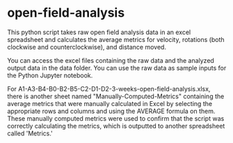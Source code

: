 # open-field-analysis
This python script takes raw open field analysis data in an excel spreadsheet and calculates the average metrics for velocity, rotations (both clockwise and counterclockwise), and distance moved.

You can access the excel files containing the raw data and the analyzed output data in the data folder. You can use the raw data as sample inputs for the Python Jupyter notebook.

For A1-A3-B4-B0-B2-B5-C2-D1-D2-3-weeks-open-field-analysis.xlsx, there is another sheet named "Manually-Computed-Metrics" containing the average metrics that were manually calculated in Excel by selecting the appropriate rows and columns and using the AVERAGE formula on them. These manually computed metrics were used to confirm that the script was correctly calculating the metrics, which is outputted to another spreadsheet called 'Metrics.'

